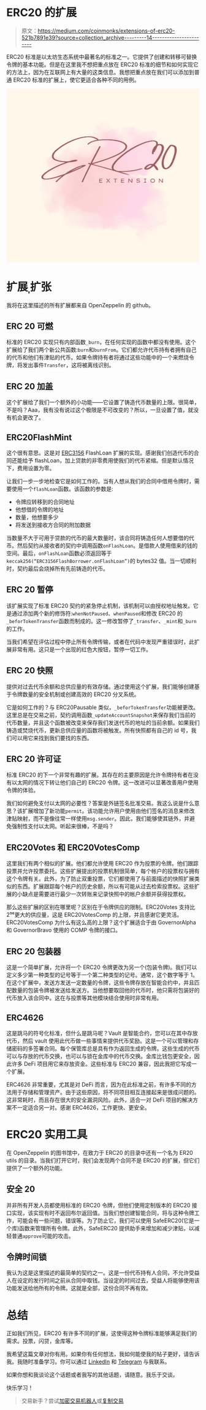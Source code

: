 # ERC20 的扩展

> 原文：<https://medium.com/coinmonks/extensions-of-erc20-521b7891e39?source=collection_archive---------14----------------------->

ERC20 标准是以太坊生态系统中最著名的标准之一。它提供了创建和转移可替换令牌的基本功能。但是在这里我不想把重点放在 ERC20 标准的细节和如何实现它的方法上，因为在互联网上有大量的这类信息。我想把重点放在我们可以添加到普通 ERC20 标准的扩展上，使它更适合各种不同的用例。

![](img/e95b6b72c835eed11c604984960ca1e8.png)

# 扩展ˌ扩张

我将在这里描述的所有扩展都来自 OpenZeppelin 的 github。

## ERC 20 可燃

标准的 ERC20 实现只有内部函数`_burn`，在任何实现的函数中都没有使用。这个扩展给了我们两个新公共函数:`burn`和`burnFrom`。它们都允许代币持有者拥有自己的代币和他们有津贴的代币。如果令牌持有者将通过这些功能中的一个来燃烧令牌，将发出事件`Transfer`，这将被离线识别。

## ERC 20 加盖

这个扩展给了我们一个额外的小功能——它设置了铸造代币数量的上限。很简单，不是吗？Aaa，我有没有说过这个极限是不可改变的？所以，一旦设置了值，就没有机会更改了。

## ERC20FlashMint

这个很有意思。这是对 [ERC3156](https://eips.ethereum.org/EIPS/eip-3156) FlashLoan 扩展的实现。感谢我们创造代币的合同还能给予 flashLoan，加上贷款的非零费用使我们的代币紧缩。但是默认情况下，费用设置为零。

让我们一步一步地检查它是如何工作的。当有人想从我们的合同中借用令牌时，需要使用一个`flashLoan`函数。该函数的参数是:

*   令牌应转移到的合同地址
*   他想借的令牌的地址
*   数量，他想要多少
*   将发送到接收方合同的附加数据

当数量不大于可用于贷款的代币的最大数量时，该合同将铸造任何人想要借的代币。然后契约从接收者的契约中调用函数`onFlashLoan`。是借款人使用借来的钱的空间。最后，`onFlashLoan`函数必须返回等于`keccak256(“ERC3156FlashBorrower.onFlashLoan”)`的 bytes32 值。当一切顺利时，契约最后会烧掉所有先前铸造的代币。

## ERC 20 暂停

该扩展实现了标准 ERC20 契约的紧急停止机制，该机制可以由授权地址触发。它是通过添加两个新的修饰符:`whenNotPaused`、`whenPaused`和修改 ERC20 的`_beforTokenTransfer`函数而制成的。这一修改暂停了`_transfer`、`_mint`和`_burn`的工作。

当我们希望在评估过程中停止所有令牌传输，或者在代码中发现严重错误时，此扩展非常有用。这只是一个出现的红色大按钮，暂停一切工作。

## ERC 20 快照

提供对过去代币余额和总供应量的有效存储。通过使用这个扩展，我们能够创建基于令牌数量的安全机制或创建高效的 ERC20 分叉系统。

它是如何工作的？与 ERC20Pausable 类似，`_beforTokenTransfer`功能被更改。这里总是在交易之前，契约调用函数`_updateAccountSnapshot`来保存我们当前的代币数量，并且这个函数被改变来保存我们发送代币的地址的当前余额。如果我们铸造或焚烧代币，更新总供应量的函数将被触发。所有快照都有自己的 id 号，我们可以用它来找到我们要找的东西。

## ERC 20 许可证

标准 ERC20 的下一个非常有趣的扩展。其存在的主要原因是允许令牌持有者在没有以太网的情况下转让他们自己的 ERC20 令牌。这一改进可以显著改善用户使用令牌的体验。

我们如何避免支付以太网的必要性？答案是外链签名批准交易。我这么说是什么意思？该扩展增加了新功能`permit`。该功能允许用户使用由他们签名的消息来修改津贴映射，而不是像往常一样使用`msg.sender`。因此，我们能够使其链外，并避免强制性支付以太网。听起来很棒，不是吗？

## ERC20Votes 和 ERC20VotesComp

这里我们有两个相似的扩展。他们都允许使用 ERC20 作为投票的令牌。他们跟踪投票并允许投票委托。这些扩展提出的投票机制很简单，每个帐户的投票权与拥有这个令牌有关。此外，为了防止双重投票，它们都使用了与前面描述的快照扩展类似的东西。扩展跟踪每个帐户的历史余额，所以有可能从过去检索投票权。这些扩展的小缺点是需要进行最少一次转账来记录快照中的帐户余额并获得投票权。

那么这些扩展的区别在哪里呢？区别在于令牌供应的限制。ERC20Votes 支持比 2⁹⁶更大的供应量，这是 ERC20VotesComp 的上限，并且感谢它更灵活。ERC20VotesComp 为什么有这么高的上限？这个扩展适合于由 GovernorAlpha 和 GovernorBravo 使用的 COMP 令牌的接口。

## ERC 20 包装器

这是一个简单扩展，允许将一个 ERC20 令牌更改为另一个(包装令牌)。我们可以定义多少第一种类型的记号等于一个第二种类型的记号。通常，这个数字等于 1。在这个扩展中，发送方发送一定数量的令牌，这些令牌存放在智能合约中，并且匹配数量的包装令牌被发送给发送方。当他想要取回他的代币时，他只需将包装好的代币放入该合同中。这在与投票等其他模块结合使用时非常有用。

## ERC4626

这是跳马的符号化标准，但什么是跳马呢？Vault 是智能合约，您可以在其中存放代币，然后 vault 使用此代币做一些事情来提供代币奖励。这是一个可以管理和存储密码的多签署合同。每个保管库总是具有作为返回生成的令牌。这些生成的代币可以与存放的代币交换，也可以与锁在金库中的代币交换。金库比钱包更安全，因此许多 DeFi 项目用它来存放资金。这些标准与 ERC20 兼容，因此我把它写成一个扩展。

ERC4626 非常重要，尤其是对 DeFi 而言，因为在此标准之前，有许多不同的方法用于存储和管理资产。由于这些原因，将不同项目相互连接起来是很成问题的。这非常耗时，而且存在很大的安全漏洞风险。此外，适合一对 DeFi 项目的解决方案不一定适合另一对。感谢 ERC4626，工作更快、更安全。

# ERC20 实用工具

在 OpenZeppelin 的图书馆中，在致力于 ERC20 的目录中还有一个名为 ER20 utils 的目录。当我们打开它时，我们会发现两个合同不是 ERC20 的扩展，但它们提供了一个额外的功能。

## 安全 20

并非所有开发人员都使用标准的 ERC20 令牌，但他们使用定制版本的 ERC20 接口实现，该实现有时不返回布尔返回值。当我们想创建智能合同，将与这种令牌工作，可能会有一些问题，错误等。为了防止它，我们可以使用 SafeERC20(它是一个库)函数来管理所有令牌。此外，SafeERC20 提供助手来增加和减少津贴，以减轻普通`approve`可能的攻击。

## 令牌时间锁

我认为这是这里描述的最简单的契约之一。这是一份代币持有人合同，不允许受益人在设定的发行时间之前从合同中取钱。当设定的时间过去，受益人将能够使用该功能发送给他所有的令牌。这就是全部，这份合同不再有效。

# 总结

正如我们所见，ERC20 有许多不同的扩展，这使得这种令牌标准能够满足我们的需求。投票，闪贷，金库等。

我希望这篇文章对你有用。如果你有任何想法，我如何能使我的帖子更好，请告诉我。我随时准备学习。你可以通过 [LinkedIn](https://pl.linkedin.com/in/szymon-skrzy%C5%84ski-881462214) 和 [Telegram](https://t.me/eszymi) 与我联系。

如果你想和我谈论这个话题或者我写的其他话题，请随意。我乐于交谈。

快乐学习！

> 交易新手？尝试[加密交易机器人](/coinmonks/crypto-trading-bot-c2ffce8acb2a)或[复制交易](/coinmonks/top-10-crypto-copy-trading-platforms-for-beginners-d0c37c7d698c)